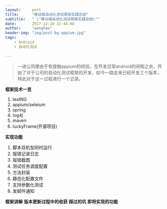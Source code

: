 ```yaml
---
layout:     post
title:      "移动端自动化测试框架实践总结"
subtitle:   " \"移动端自动化测试框架实践总结\""
date:       2017-12-20 22:44:00
author:     "wanghao"
header-img: "img/post-bg-appium.jpg"
tags:
    - Android
    - 自动化测试
    
---
```


>一进公司便由于有接触appium的经验，在开发日常android的闲暇之余，开始了对于公司的自动化测试框架的开发，如今一路走来已经开发三个版本，特此对于这一过程进行一个记录。


**框架技术一览**
1. testNG
2. appium/seleium
3. spring
4. log4j
5. maven
6. luckyFrame(开源项目)

**实现功能**
1. 脚本双机型同时运行
2. 报错记录日志
3. 报错截图
4. 测试任务调度配置
5. 方法封装
6. 静态化配置文件
7. 支持参数化测试
8. 发邮件通知

**框架讲解**
**版本更新过程中的收获**
**踩过的坑**
**即将实现的功能**